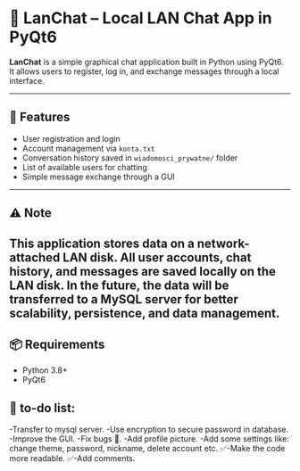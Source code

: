# 💬 LanChat – Local LAN Chat App in PyQt6

**LanChat** is a simple graphical chat application built in Python using PyQt6. It allows users to register, log in, and exchange messages through a local interface.

---


## 🚀 Features

- User registration and login
- Account management via `konta.txt`
- Conversation history saved in `wiadomosci_prywatne/` folder
- List of available users for chatting
- Simple message exchange through a GUI

---

## ⚠️ Note

This application **stores data on a network-attached LAN disk**. All user accounts, chat history, and messages are saved locally on the LAN disk. In the future, the data will be transferred to a MySQL server for better scalability, persistence, and data management.
---

## 📦 Requirements

- Python 3.8+
- PyQt6

## 📝 to-do list:

-Transfer to mysql server.
-Use encryption to secure password in database.
-Improve the GUI.
-Fix bugs 🐛.
-Add profile picture.
-Add some settings like: change theme, password, nickname, delete account etc.
✅-Make the code more readable.
✅-Add comments.

